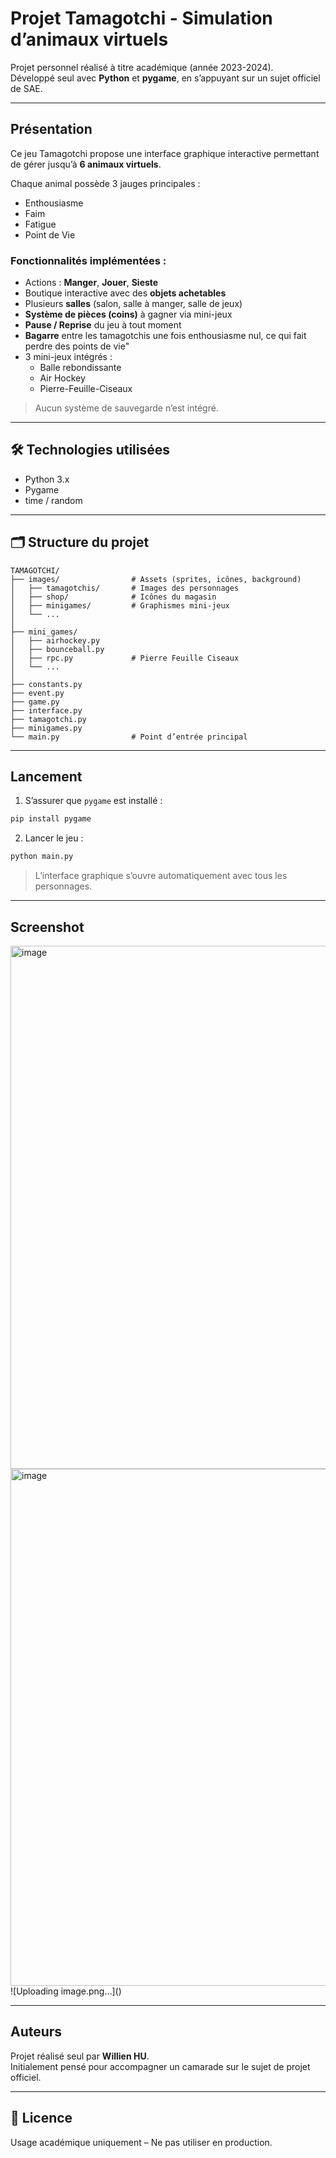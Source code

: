 # Projet Tamagotchi - Simulation d’animaux virtuels

Projet personnel réalisé à titre académique (année 2023-2024).  
Développé seul avec **Python** et **pygame**, en s’appuyant sur un sujet officiel de SAE.

---

## Présentation

Ce jeu Tamagotchi propose une interface graphique interactive permettant de gérer jusqu’à **6 animaux virtuels**.

Chaque animal possède 3 jauges principales :
- Enthousiasme
- Faim
- Fatigue
- Point de Vie

### Fonctionnalités implémentées :
- Actions : **Manger**, **Jouer**, **Sieste**
- Boutique interactive avec des **objets achetables**
- Plusieurs **salles** (salon, salle à manger, salle de jeux)
- **Système de pièces (coins)** à gagner via mini-jeux
- **Pause / Reprise** du jeu à tout moment
- **Bagarre** entre les tamagotchis une fois enthousiasme nul, ce qui fait perdre des points de vie"
- 3 mini-jeux intégrés :
  - Balle rebondissante
  - Air Hockey
  - Pierre-Feuille-Ciseaux

> Aucun système de sauvegarde n’est intégré.

---

## 🛠️ Technologies utilisées

- Python 3.x
- Pygame
- time / random

---

## 🗂️ Structure du projet

```plaintext
TAMAGOTCHI/
├── images/                # Assets (sprites, icônes, background)
│   ├── tamagotchis/       # Images des personnages
│   ├── shop/              # Icônes du magasin
│   ├── minigames/         # Graphismes mini-jeux
│   └── ...
│
├── mini_games/
│   ├── airhockey.py
│   ├── bounceball.py
│   ├── rpc.py             # Pierre Feuille Ciseaux
│   └── ...
│
├── constants.py
├── event.py
├── game.py
├── interface.py
├── tamagotchi.py
├── minigames.py
└── main.py                # Point d’entrée principal
```

---

## Lancement

1. S’assurer que `pygame` est installé :
```bash
pip install pygame
```

2. Lancer le jeu :
```bash
python main.py
```

> L’interface graphique s’ouvre automatiquement avec tous les personnages.
---

## Screenshot
<img width="1602" height="837" alt="image" src="https://github.com/user-attachments/assets/713ccc43-1024-413b-a3c6-83eb9d3a52a6" />
<img width="1599" height="827" alt="image" src="https://github.com/user-attachments/assets/142d08d5-bd4e-4c2c-878b-42c38ff9e70b" />
![Uploading image.png…]()

---

## Auteurs

Projet réalisé seul par **Willien HU**.  
Initialement pensé pour accompagner un camarade sur le sujet de projet officiel.

---

## 📄 Licence

Usage académique uniquement – Ne pas utiliser en production.
